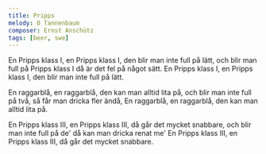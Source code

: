 ```yaml
---
title: Pripps
melody: O Tannenbaum
composer: Ernst Anschütz
tags: [beer, swe]
---
```


En Pripps klass I, en Pripps klass I,
den blir man inte full på lätt,
och blir man full på Pripps klass I
då är det fel på något sätt.
En Pripps klass I, en Pripps klass I,
den blir man inte full på lätt.

En raggarblå, en raggarblå,
den kan man alltid lita på,
och blir man inte full på två,
så får man dricka fler ändå,
En raggarblå, en raggarblå,
den kan man alltid lita på.

En Pripps klass III, en Pripps klass III,
då går det mycket snabbare,
och blir man inte full på de'
då kan man dricka renat me'
En Pripps klass III, en Pripps klass III,
då går det mycket snabbare.
